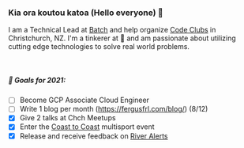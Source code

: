 ### Kia ora koutou katoa (Hello everyone) 👋

I am a Technical Lead at [Batch](https://www.batch.nz/) and help organize [Code Clubs](https://codeclub.nz/) in Christchurch, NZ. I'm a tinkerer at :yellow_heart: and am passionate about utilizing cutting edge technologies to solve real world problems.

<br />

##### 🎯 Goals for 2021:
- [ ] Become GCP Associate Cloud Engineer
- [ ] Write 1 blog per month (https://fergusfrl.com/blog/) (8/12)
- [x] Give 2 talks at Chch Meetups
- [x] Enter the [Coast to Coast](https://www.coasttocoast.co.nz/) multisport event
- [x] Release and receive feedback on [River Alerts](http://riveralerts.co.nz/)
